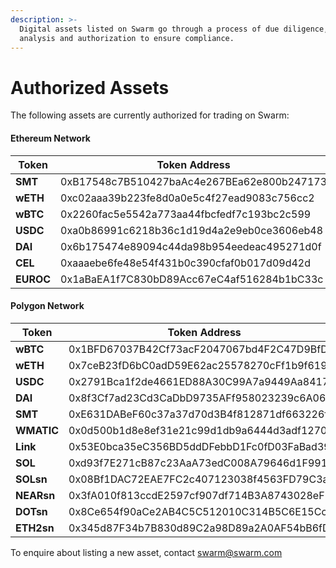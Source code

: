 ```yaml
---
description: >-
  Digital assets listed on Swarm go through a process of due diligence, risk
  analysis and authorization to ensure compliance.
---
```


# Authorized Assets

The following assets are currently authorized for trading on Swarm:

#### Ethereum Network

<table><thead><tr><th width="208.39222579566456">Token</th><th>Token Address</th></tr></thead><tbody><tr><td><strong>SMT</strong></td><td>0xB17548c7B510427baAc4e267BEa62e800b247173</td></tr><tr><td><strong>wETH</strong></td><td>0xc02aaa39b223fe8d0a0e5c4f27ead9083c756cc2</td></tr><tr><td><strong>wBTC</strong></td><td>0x2260fac5e5542a773aa44fbcfedf7c193bc2c599</td></tr><tr><td><strong>USDC</strong></td><td>0xa0b86991c6218b36c1d19d4a2e9eb0ce3606eb48</td></tr><tr><td><strong>DAI</strong></td><td>0x6b175474e89094c44da98b954eedeac495271d0f</td></tr><tr><td><strong>CEL</strong></td><td>0xaaaebe6fe48e54f431b0c390cfaf0b017d09d42d</td></tr><tr><td><strong>EUROC</strong></td><td>0x1aBaEA1f7C830bD89Acc67eC4af516284b1bC33c</td></tr></tbody></table>

#### Polygon Network

| Token      | Token Address                              |
| ---------- | ------------------------------------------ |
| **wBTC**   | 0x1BFD67037B42Cf73acF2047067bd4F2C47D9BfD6 |
| **wETH**   | 0x7ceB23fD6bC0adD59E62ac25578270cFf1b9f619 |
| **USDC**   | 0x2791Bca1f2de4661ED88A30C99A7a9449Aa84174 |
| **DAI**    | 0x8f3Cf7ad23Cd3CaDbD9735AFf958023239c6A063 |
| **SMT**    | 0xE631DABeF60c37a37d70d3B4f812871df663226f |
| **WMATIC** | 0x0d500b1d8e8ef31e21c99d1db9a6444d3adf1270 |
| **Link**   | 0x53E0bca35eC356BD5ddDFebbD1Fc0fD03FaBad39 |
| **SOL**    | 0xd93f7E271cB87c23AaA73edC008A79646d1F9912 |
| **SOLsn**  | 0x08Bf1DAC72EAE7FC2c407123038f4563FD79C3ad |
| **NEARsn** | 0x3fA010f813ccdE2597cf907df714B3A8743028eF |
| **DOTsn**  | 0x8Ce654f90aCe2AB4C5C512010C314B5C6E15Cc77 |
| **ETH2sn** | 0x345d87F34b7B830d89C2a98D89a2A0AF54bB6fD0 |

To enquire about listing a new asset, contact [swarm@swarm.com](mailto:swarm@swarm.com)
